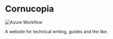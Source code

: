 # Cornucopia


![Azure Workflow](https://github.com/Barophobia/Cornucopia/actions/workflows/azure-static-web-apps-agreeable-dune-0c441b703.yml/badge.svg)

A website for technical writing, guides and the like.
